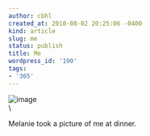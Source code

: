 ```yaml
---
author: cbhl
created_at: 2010-08-02 20:25:06 -0400
kind: article
slug: me
status: publish
title: Me
wordpress_id: '190'
tags:
- '365'
---
```


![image](//images.michael-chang.ca/blog/wp-content/uploads/2010/08/wpid-IMG_20100802_2023201.jpg)\
\

Melanie took a picture of me at dinner.
